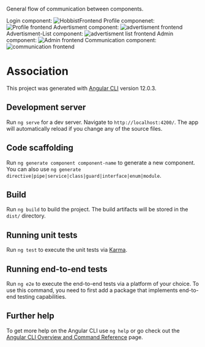 General flow of communication between components.

Login component:
![HobbistFrontend](https://user-images.githubusercontent.com/57487655/198681913-924a8fd5-01de-4e40-b3a4-ed9dcb2c7fab.png)
Profile componenet:
![Profile frontend](https://user-images.githubusercontent.com/57487655/198682055-94a6f31b-26ad-40a2-aa5e-6f2980eda71f.png)
Advertisment component:
![advertisment frontend](https://user-images.githubusercontent.com/57487655/198682114-24f40efa-76e9-4830-8022-8185aef4f683.png)
Advertisment-List component:
![advertisment list frontend](https://user-images.githubusercontent.com/57487655/198682250-e61035fc-beb9-44f1-aeca-37e9669181ef.png)
Admin component:
![Admin frontend](https://user-images.githubusercontent.com/57487655/198682329-d6bede5e-ad1d-42d4-967c-2c388540f552.png)
Communication component:
![communication frontend](https://user-images.githubusercontent.com/57487655/198682461-6fabc054-5f2b-4320-812c-0a83541b8069.png)

# Association

This project was generated with [Angular CLI](https://github.com/angular/angular-cli) version 12.0.3.

## Development server

Run `ng serve` for a dev server. Navigate to `http://localhost:4200/`. The app will automatically reload if you change any of the source files.

## Code scaffolding

Run `ng generate component component-name` to generate a new component. You can also use `ng generate directive|pipe|service|class|guard|interface|enum|module`.

## Build

Run `ng build` to build the project. The build artifacts will be stored in the `dist/` directory.

## Running unit tests

Run `ng test` to execute the unit tests via [Karma](https://karma-runner.github.io).

## Running end-to-end tests

Run `ng e2e` to execute the end-to-end tests via a platform of your choice. To use this command, you need to first add a package that implements end-to-end testing capabilities.

## Further help

To get more help on the Angular CLI use `ng help` or go check out the [Angular CLI Overview and Command Reference](https://angular.io/cli) page.

